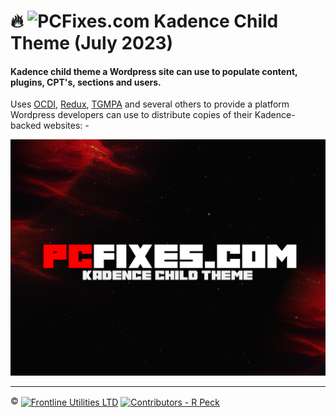 # 🔥 ![PCFixes.com](https://i.imgur.com/xwejn02.jpg) Kadence Child Theme (July 2023)
#### Kadence child theme a Wordpress site can use to populate content, plugins, CPT's, sections and users.

Uses [OCDI](https://www.ocdi.com), [Redux](https://www.redux.io), [TGMPA](http://tgmpluginactivation.com/)  and several others to provide a platform Wordpress developers can use to distribute copies of their Kadence-backed websites: -

![PCFixes.com Kadence Child Theme](screenshot.png)

---

:copyright: <a href="http://www.frontlineutilities.co.uk" align="absmiddle"><img src="https://i.imgur.com/xwejn02.jpg" height="22" align="absmiddle" title="Frontline Utilities LTD"  /></a> <a href="http://github.com/richpeck" align="absmiddle" ><img src="https://avatars0.githubusercontent.com/u/1104431" height="22" align="absmiddle" title="Contributors - R Peck" /></a>